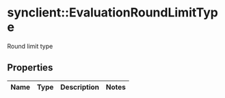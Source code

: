 # synclient::EvaluationRoundLimitType

Round limit type
## Properties
Name | Type | Description | Notes
------------ | ------------- | ------------- | -------------


